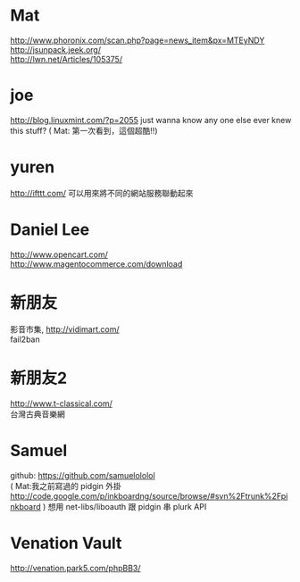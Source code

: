 # Mat

<http://www.phoronix.com/scan.php?page=news_item&px=MTEyNDY>  
<http://jsunpack.jeek.org/>  
<http://lwn.net/Articles/105375/>  

# joe

<http://blog.linuxmint.com/?p=2055>       just wanna know any one else ever knew this stuff?
( Mat: 第一次看到，這個超酷!!)

# yuren

<http://ifttt.com/>    可以用來將不同的網站服務聯動起來

# Daniel Lee

<http://www.opencart.com/>  
<http://www.magentocommerce.com/download>  

# 新朋友

影音市集, <http://vidimart.com/>  
fail2ban

# 新朋友2

<http://www.t-classical.com/>  
台灣古典音樂網

# Samuel

github: <https://github.com/samuelololol>  
( Mat:我之前寫過的 pidgin 外掛  <http://code.google.com/p/inkboardng/source/browse/#svn%2Ftrunk%2Fpinkboard>   )
想用 net-libs/liboauth 跟 pidgin 串 plurk  API

# Venation Vault

<http://venation.park5.com/phpBB3/>  